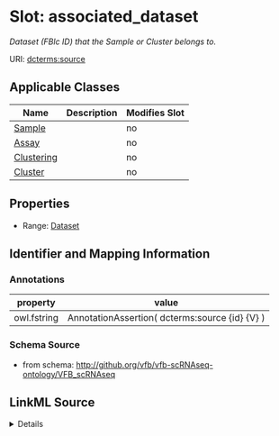 # Slot: associated_dataset


_Dataset (FBlc ID) that the Sample or Cluster belongs to._



URI: [dcterms:source](http://purl.org/dc/terms/source)



<!-- no inheritance hierarchy -->




## Applicable Classes

| Name | Description | Modifies Slot |
| --- | --- | --- |
[Sample](Sample.md) |  |  no  |
[Assay](Assay.md) |  |  no  |
[Clustering](Clustering.md) |  |  no  |
[Cluster](Cluster.md) |  |  no  |







## Properties

* Range: [Dataset](Dataset.md)





## Identifier and Mapping Information





### Annotations

| property | value |
| --- | --- |
| owl.fstring | AnnotationAssertion( dcterms:source {id} {V} ) |



### Schema Source


* from schema: http://github.org/vfb/vfb-scRNAseq-ontology/VFB_scRNAseq




## LinkML Source

<details>
```yaml
name: associated_dataset
annotations:
  owl.fstring:
    tag: owl.fstring
    value: AnnotationAssertion( dcterms:source {id} {V} )
description: Dataset (FBlc ID) that the Sample or Cluster belongs to.
from_schema: http://github.org/vfb/vfb-scRNAseq-ontology/VFB_scRNAseq
rank: 1000
slot_uri: dcterms:source
alias: associated_dataset
domain_of:
- Sample
- Assay
- Clustering
- Cluster
range: Dataset

```
</details>